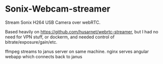 # Sonix-Webcam-streamer

Stream Sonix H264 USB Camera over webRTC.

Based heavily on https://github.com/husarnet/webrtc-streamer, but I had no need for VPN stuff, or dockerm, and needed control of bitrate/exposure/gain/etc.

ffmpeg streams to janus server on same machine. nginx serves angular webapp which connects back to janus


